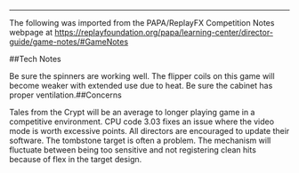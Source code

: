 ***
The following was imported from the PAPA/ReplayFX Competition Notes webpage at https://replayfoundation.org/papa/learning-center/director-guide/game-notes/#GameNotes

##Tech Notes
            
Be sure the spinners are working well. The flipper coils on this game will become weaker with extended use due to heat. Be sure the cabinet has proper ventilation.##Concerns
            
Tales from the Crypt will be an average to longer playing game in a competitive environment. CPU code 3.03 fixes an issue where the video mode is worth excessive points. All directors are encouraged to update their software. The tombstone target is often a problem. The mechanism will fluctuate between being too sensitive and not registering clean hits because of flex in the target design.